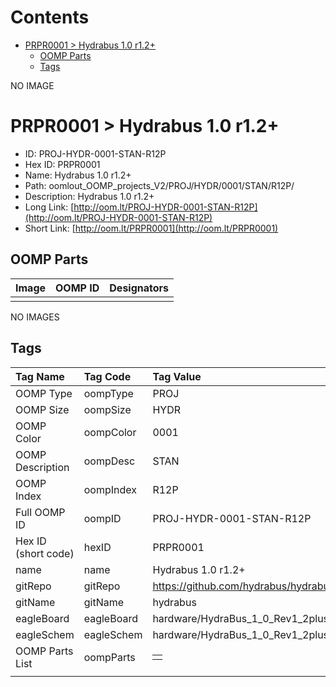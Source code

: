 



Contents
========

* [PRPR0001 > Hydrabus 1.0 r1.2+](#prpr0001--hydrabus-10-r12)
	* [OOMP Parts](#oomp-parts)
	* [Tags](#tags)
  
NO IMAGE  
# PRPR0001 > Hydrabus 1.0 r1.2+

- ID: PROJ-HYDR-0001-STAN-R12P
- Hex ID: PRPR0001
- Name: Hydrabus 1.0 r1.2+
- Path: oomlout_OOMP_projects_V2/PROJ/HYDR/0001/STAN/R12P/
- Description: Hydrabus 1.0 r1.2+
- Long Link: [http://oom.lt/PROJ-HYDR-0001-STAN-R12P](http://oom.lt/PROJ-HYDR-0001-STAN-R12P)
- Short Link: [http://oom.lt/PRPR0001](http://oom.lt/PRPR0001)

## OOMP Parts
  

|Image|OOMP ID|Designators|
| :--- | :--- | :--- |
||||
  
NO IMAGES  
## Tags
  

|Tag Name|Tag Code|Tag Value|
| :--- | :--- | :--- |
|OOMP Type|oompType|PROJ|
|OOMP Size|oompSize|HYDR|
|OOMP Color|oompColor|0001|
|OOMP Description|oompDesc|STAN|
|OOMP Index|oompIndex|R12P|
|Full OOMP ID|oompID|PROJ-HYDR-0001-STAN-R12P|
|Hex ID (short code)|hexID|PRPR0001|
|name|name|Hydrabus 1.0 r1.2+|
|gitRepo|gitRepo|https://github.com/hydrabus/hydrabus|
|gitName|gitName|hydrabus|
|eagleBoard|eagleBoard|hardware/HydraBus_1_0_Rev1_2plus.brd|
|eagleSchem|eagleSchem|hardware/HydraBus_1_0_Rev1_2plus.sch|
|OOMP Parts List|oompParts|<table><tr><td></td></tr></table>|
||||
